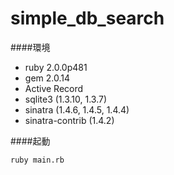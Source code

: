# simple_db_search

####環境  
* ruby 2.0.0p481  
* gem 2.0.14  
* Active Record  
* sqlite3 (1.3.10, 1.3.7)  
* sinatra (1.4.6, 1.4.5, 1.4.4)  
* sinatra-contrib (1.4.2)  

####起動  

```
ruby main.rb  
```
